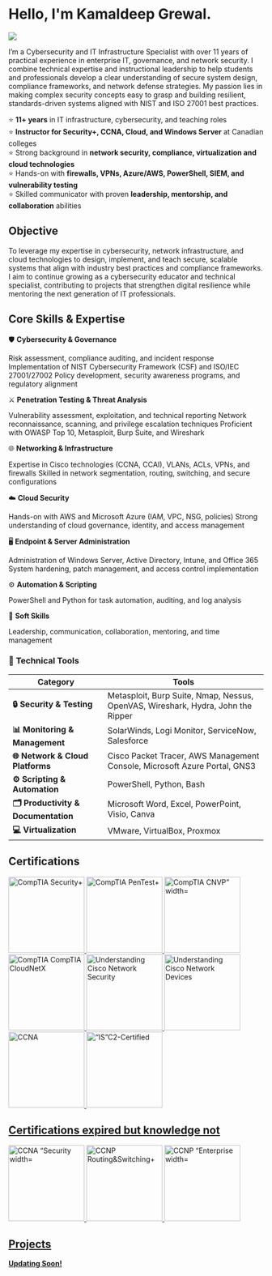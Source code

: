 # Hello, I'm Kamaldeep Grewal.
<a href="https://www.linkedin.com/in/kdgrewal/"><img src="https://img.shields.io/badge/-LinkedIn-0072b1?&style=for-the-badge&logo=linkedin&logoColor=white" /></a>

I’m a Cybersecurity and IT Infrastructure Specialist with over 11 years of practical experience in enterprise IT, governance, and network security. I combine technical expertise and instructional leadership to help students and professionals develop a clear understanding of secure system design, compliance frameworks, and network defense strategies.
My passion lies in making complex security concepts easy to grasp and building resilient, standards-driven systems aligned with NIST and ISO 27001 best practices.

⭐ **11+ years** in IT infrastructure, cybersecurity, and teaching roles  
⭐ **Instructor for Security+, CCNA, Cloud, and Windows Server** at Canadian colleges  
⭐ Strong background in **network security, compliance, virtualization and cloud technologies**  
⭐ Hands-on with **firewalls, VPNs, Azure/AWS, PowerShell, SIEM, and vulnerability testing**  
⭐ Skilled communicator with proven **leadership, mentorship, and collaboration** abilities  

## Objective

To leverage my expertise in cybersecurity, network infrastructure, and cloud technologies to design, implement, and teach secure, scalable systems that align with industry best practices and compliance frameworks. I aim to continue growing as a cybersecurity educator and technical specialist, contributing to projects that strengthen digital resilience while mentoring the next generation of IT professionals.

## Core Skills & Expertise

🛡️ **Cybersecurity & Governance**

Risk assessment, compliance auditing, and incident response
Implementation of NIST Cybersecurity Framework (CSF) and ISO/IEC 27001/27002
Policy development, security awareness programs, and regulatory alignment

⚔️ **Penetration Testing & Threat Analysis**

Vulnerability assessment, exploitation, and technical reporting
Network reconnaissance, scanning, and privilege escalation techniques
Proficient with OWASP Top 10, Metasploit, Burp Suite, and Wireshark

🌐 **Networking & Infrastructure**

Expertise in Cisco technologies (CCNA, CCAI), VLANs, ACLs, VPNs, and firewalls
Skilled in network segmentation, routing, switching, and secure configurations

☁️ **Cloud Security**

Hands-on with AWS and Microsoft Azure (IAM, VPC, NSG, policies)
Strong understanding of cloud governance, identity, and access management

🖥️ **Endpoint & Server Administration**

Administration of Windows Server, Active Directory, Intune, and Office 365
System hardening, patch management, and access control implementation

⚙️ **Automation & Scripting**

PowerShell and Python for task automation, auditing, and log analysis

🤝 **Soft Skills**

Leadership, communication, collaboration, mentoring, and time management



### 🧰 **Technical Tools**

| Category | Tools |
|-----------|--------|
| **🔒 Security & Testing** | Metasploit, Burp Suite, Nmap, Nessus, OpenVAS, Wireshark, Hydra, John the Ripper |
| **📊 Monitoring & Management** | SolarWinds, Logi Monitor, ServiceNow, Salesforce |
| **🌐 Network & Cloud Platforms** | Cisco Packet Tracer, AWS Management Console, Microsoft Azure Portal, GNS3 |
| **⚙️ Scripting & Automation** | PowerShell, Python, Bash |
| **🗂️ Productivity & Documentation** | Microsoft Word, Excel, PowerPoint, Visio, Canva |
| **💻 Virtualization** | VMware, VirtualBox, Proxmox |



## Certifications
<a href="https://www.credly.com/badges/81cdc08b-a16a-49a1-a340-1c6d375a28aa/public_url">
  <img src="https://images.credly.com/size/340x340/images/80d8a06a-c384-42bf-ad36-db81bce5adce/blob" alt="CompTIA Security+" width="150" height="150">
  
  <a href="https://www.credly.com/badges/5845596e-1aaa-49c0-911d-06bdcdbb50bf/public_url">
  <img src="https://images.credly.com/size/340x340/images/c7ac176b-15a3-4726-827a-e8cee8fe44dc/blob" alt="CompTIA PenTest+" width="150" height="150">
    
  <a href="https://www.credly.com/badges/e0b2783f-73df-401d-a7cc-3df9fab4300f/public_url">
  <img src="https://images.credly.com/size/340x340/images/3eaf80a9-a69a-480a-a98b-e9a91796d6cb/CompTIA_CNVP.png" alt="CompTIA CNVP” width="150" height="150">
    
  <a href="https://www.credly.com/badges/ed893d38-5b17-4310-b8a7-64ce39538f6e/public_url">
  <img src="https://images.credly.com/size/340x340/images/16b097aa-10b3-4c90-9f96-f7b43ffa6cb4/blob" alt="CompTIA CompTIA CloudNetX" width="150" height="150">
    
<a href="https://www.credly.com/badges/508efcde-0d61-43f0-96c8-351f933c4657/public_url">
  <img src="https://images.credly.com/size/340x340/images/1aca6338-ef5d-42c8-b2ac-ddf56563d1a5/CV_PNG_L200.png" alt="Understanding Cisco Network Security" width="150" height="150">
  
<a href="https://www.credly.com/badges/eda420a7-3087-49fa-acf1-46454b5f9dbe/public_url">
  <img src="https://images.credly.com/size/340x340/images/1442feda-7455-4bcb-a114-8803c9dee675/CV_PNG_L200.png" alt="Understanding Cisco Network Devices" width="150" height="150">
  
<a href="https://www.credly.com/badges/25a33e66-2b03-4705-97df-a18fba36454e/public_url">
  <img src="https://images.credly.com/size/340x340/images/683783d8-eaac-4c37-a14d-11bd8a36321d/ccna_600.png" alt="CCNA" width="150" height="150">
  
<a href="https://www.credly.com/badges/92594a79-b433-48b6-b1ec-d515d88b589a/public_url">
  <img src="https://images.credly.com/size/340x340/images/2030e43f-8003-4d4b-9630-847add403c87/image.png" alt=“IS”C2-Certified in Cybersecurity width="150" height="150">
  

## Certifications expired but knowledge not


<a href="https://www.credly.com/badges/e77bc989-360d-44e5-b1df-a0142e0cad09/public_url">
  <img src="https://images.credly.com/size/340x340/images/23ae0d10-85d7-415a-a6c0-0e2919040628/cisco_ccna_security.png" alt="CCNA “Security width="150" height="150">
  
<a href="https://www.credly.com/badges/0f301e45-e698-4d36-a321-7f6ac57ad9aa/public_url">
  <img src="https://images.credly.com/size/340x340/images/706353b7-3a49-4e7b-80d6-ce80a597f580/cisco_ccnp_R_26S.png" alt="CCNP Routing&Switching+" width="150" height="150">

  <a href="https://www.credly.com/badges/171e9613-b6cd-48da-8c9f-012b73008408/public_url">
  <img src="https://images.credly.com/size/340x340/images/07f70c56-f067-458e-bbe5-736f055f0cce/CCNP_Enterprise_large.png" alt="CCNP “Enterprise width="150" height="150">


## Projects

**Updating Soon!**
